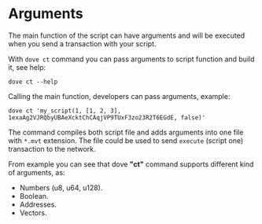 # Arguments

The main function of the script can have arguments and will be executed when you send a transaction with your script.

With `dove ct` command you can pass arguments to script function and build it, see help:

```text
dove ct --help
```

Calling the main function, developers can pass arguments, example: 

```text
dove ct 'my_script(1, [1, 2, 3], 1exaAg2VJRQbyUBAeXcktChCAqjVP9TUxF3zo23R2T6EGdE, false)'
```

The command compiles both script file and adds arguments into one file with `*.mvt` extension. The file could be used to send `execute` (script one) transaction to the network.

From example you can see that dove **"ct"** command supports different kind of arguments, as:

* Numbers (u8, u64, u128).
* Boolean.
* Addresses.
* Vectors.
